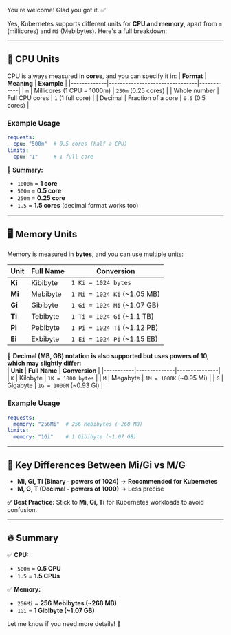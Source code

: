 You're welcome! Glad you got it. ✅  

Yes, Kubernetes supports different units for **CPU and memory**, apart from `m` (millicores) and `Mi` (Mebibytes). Here's a full breakdown:  

---

## **🚀 CPU Units**
CPU is always measured in **cores**, and you can specify it in:
| **Format**   | **Meaning**                     | **Example** |
|-------------|--------------------------------|------------|
| `m`         | Millicores (1 CPU = 1000m)     | `250m` (0.25 cores) |
| Whole number | Full CPU cores                 | `1` (1 full core) |
| Decimal     | Fraction of a core             | `0.5` (0.5 cores) |

### **Example Usage**
```yaml
requests:
  cpu: "500m"  # 0.5 cores (half a CPU)
limits:
  cpu: "1"     # 1 full core
```

**🚀 Summary:**  
- `1000m` = **1 core**  
- `500m` = **0.5 core**  
- `250m` = **0.25 core**  
- `1.5` = **1.5 cores** (decimal format works too)  

---

## **🖥 Memory Units**
Memory is measured in **bytes**, and you can use multiple units:  

| **Unit**  | **Full Name** | **Conversion** |
|-----------|--------------|---------------|
| **Ki**    | Kibibyte     | `1 Ki = 1024 bytes` |
| **Mi**    | Mebibyte     | `1 Mi = 1024 Ki` (~1.05 MB) |
| **Gi**    | Gibibyte     | `1 Gi = 1024 Mi` (~1.07 GB) |
| **Ti**    | Tebibyte     | `1 Ti = 1024 Gi` (~1.1 TB) |
| **Pi**    | Pebibyte     | `1 Pi = 1024 Ti` (~1.12 PB) |
| **Ei**    | Exbibyte     | `1 Ei = 1024 Pi` (~1.15 EB) |

🔹 **Decimal (MB, GB) notation is also supported but uses powers of 10, which may slightly differ:**  
| **Unit**  | **Full Name** | **Conversion** |
|-----------|--------------|---------------|
| `K`      | Kilobyte     | `1K = 1000 bytes` |
| `M`      | Megabyte     | `1M = 1000K` (~0.95 Mi) |
| `G`      | Gigabyte     | `1G = 1000M` (~0.93 Gi) |

### **Example Usage**
```yaml
requests:
  memory: "256Mi"  # 256 Mebibytes (~268 MB)
limits:
  memory: "1Gi"    # 1 Gibibyte (~1.07 GB)
```
---
## **📝 Key Differences Between Mi/Gi vs M/G**
- **Mi, Gi, Ti (Binary - powers of 1024)** → **Recommended for Kubernetes**
- **M, G, T (Decimal - powers of 1000)** → Less precise

**✅ Best Practice:** Stick to **Mi, Gi, Ti** for Kubernetes workloads to avoid confusion.

---
## **🔥 Summary**
✅ **CPU:**  
- `500m` = **0.5 CPU**  
- `1.5` = **1.5 CPUs**  

✅ **Memory:**  
- `256Mi` = **256 Mebibytes (~268 MB)**  
- `1Gi` = **1 Gibibyte (~1.07 GB)**  

Let me know if you need more details! 🚀
